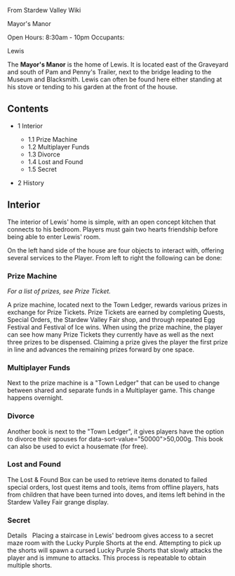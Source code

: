 From Stardew Valley Wiki

Mayor's Manor

Open Hours: 8:30am - 10pm Occupants:

Lewis

The **Mayor's Manor** is the home of Lewis. It is located east of the Graveyard and south of Pam and Penny's Trailer, next to the bridge leading to the Museum and Blacksmith. Lewis can often be found here either standing at his stove or tending to his garden at the front of the house.

## Contents

- 1 Interior
  
  - 1.1 Prize Machine
  - 1.2 Multiplayer Funds
  - 1.3 Divorce
  - 1.4 Lost and Found
  - 1.5 Secret
- 2 History

## Interior

The interior of Lewis' home is simple, with an open concept kitchen that connects to his bedroom. Players must gain two hearts friendship before being able to enter Lewis' room.

On the left hand side of the house are four objects to interact with, offering several services to the Player. From left to right the following can be done:

### Prize Machine

*For a list of prizes, see Prize Ticket.*

A prize machine, located next to the Town Ledger, rewards various prizes in exchange for Prize Tickets. Prize Tickets are earned by completing Quests, Special Orders, the Stardew Valley Fair shop, and through repeated Egg Festival and Festival of Ice wins. When using the prize machine, the player can see how many Prize Tickets they currently have as well as the next three prizes to be dispensed. Claiming a prize gives the player the first prize in line and advances the remaining prizes forward by one space.

### Multiplayer Funds

Next to the prize machine is a "Town Ledger" that can be used to change between shared and separate funds in a Multiplayer game. This change happens overnight.

### Divorce

Another book is next to the "Town Ledger", it gives players have the option to divorce their spouses for data-sort-value="50000"&gt;50,000g. This book can also be used to evict a housemate (for free).

### Lost and Found

The Lost &amp; Found Box can be used to retrieve items donated to failed special orders, lost quest items and tools, items from offline players, hats from children that have been turned into doves, and items left behind in the Stardew Valley Fair grange display.

### Secret

Details   Placing a staircase in Lewis' bedroom gives access to a secret maze room with the Lucky Purple Shorts at the end. Attempting to pick up the shorts will spawn a cursed Lucky Purple Shorts that slowly attacks the player and is immune to attacks. This process is repeatable to obtain multiple shorts.